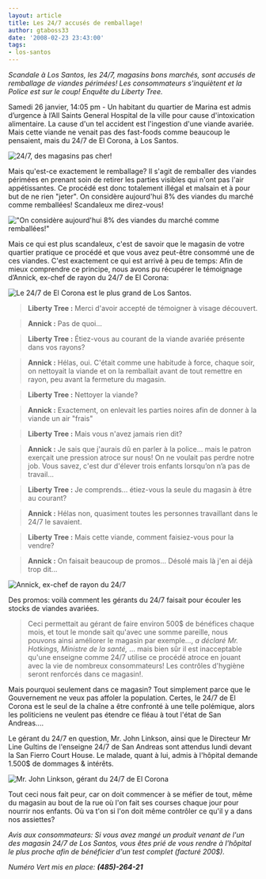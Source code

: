 ```yaml
---
layout: article
title: Les 24/7 accusés de remballage!
author: gtaboss33
date: '2008-02-23 23:43:00'
tags:
- los-santos
---
```


_Scandale à Los Santos, les 24/7, magasins bons marchés, sont accusés de remballage de viandes périmées! Les consommateurs s'inquiètent et la Police est sur le coup! Enquête du Liberty Tree._

Samedi 26 janvier, 14:05 pm - Un habitant du quartier de Marina est admis d’urgence à l’All Saints General Hospital de la ville pour cause d'intoxication alimentaire. La cause d'un tel accident est l'ingestion d'une viande avariée. Mais cette viande ne venait pas des fast-foods comme beaucoup le pensaient, mais du 24/7 de El Corona, à Los Santos.

![24/7, des magasins pas cher!]()

Mais qu'est-ce exactement le remballage? Il s'agit de remballer des viandes périmées en prenant soin de retirer les parties visibles qui n'ont pas l'air appétissantes. Ce procédé est donc totalement illégal et malsain et à pour but de ne rien "jeter". On considère aujourd'hui 8% des viandes du marché comme remballées! Scandaleux me direz-vous!

!["On considère aujourd'hui 8% des viandes du marché comme remballées!"]()

Mais ce qui est plus scandaleux, c'est de savoir que le magasin de votre quartier pratique ce procédé et que vous avez peut-être consommé une de ces viandes. C'est exactement ce qui est arrivé à peu de temps: Afin de mieux comprendre ce principe, nous avons pu récupérer le témoignage d’Annick, ex-chef de rayon du 24/7 de El Corona:

![Le 24/7 de El Corona est le plus grand de Los Santos.]()

> **Liberty Tree :** Merci d'avoir accepté de témoigner à visage découvert.

> **Annick :** Pas de quoi...

> **Liberty Tree :** Étiez-vous au courant de la viande avariée présente dans vos rayons?

> **Annick :** Hélas, oui. C'était comme une habitude à force, chaque soir, on nettoyait la viande et on la remballait avant de tout remettre en rayon, peu avant la fermeture du magasin.

> **Liberty Tree :** Nettoyer la viande?

> **Annick :** Exactement, on enlevait les parties noires afin de donner à la viande un air "frais"

> **Liberty Tree :** Mais vous n'avez jamais rien dit?

> **Annick :** Je sais que j'aurais dû en parler à la police... mais le patron exerçait une pression atroce sur nous! On ne voulait pas perdre notre job. Vous savez, c'est dur d'élever trois enfants lorsqu’on n’a pas de travail...

> **Liberty Tree :** Je comprends... étiez-vous la seule du magasin à être au courant?

> **Annick :** Hélas non, quasiment toutes les personnes travaillant dans le 24/7 le savaient.

> **Liberty Tree :** Mais cette viande, comment faisiez-vous pour la vendre?

> **Annick :** On faisait beaucoup de promos... Désolé mais là j'en ai déjà trop dit...

![Annick, ex-chef de rayon du 24/7]()

Des promos: voilà comment les gérants du 24/7 faisait pour écouler les stocks de viandes avariées.

> Ceci permettait au gérant de faire environ 500$ de bénéfices chaque mois, et tout le monde sait qu'avec une somme pareille, nous pouvons ainsi améliorer le magasin par exemple..., _a déclaré Mr. Hotkings, Ministre de la santé,_ ... mais bien sûr il est inacceptable qu'une enseigne comme 24/7 utilise ce procédé atroce en jouant avec la vie de nombreux consommateurs! Les contrôles d'hygiène seront renforcés dans ce magasin!.

Mais pourquoi seulement dans ce magasin? Tout simplement parce que le Gouvernement ne veux pas affoler la population. Certes, le 24/7 de El Corona est le seul de la chaîne a être confronté à une telle polémique, alors les politiciens ne veulent pas étendre ce fléau à tout l'état de San Andreas....

Le gérant du 24/7 en question, Mr. John Linkson, ainsi que le Directeur Mr Line Gultins de l'enseigne 24/7 de San Andreas sont attendus lundi devant la San Fierro Court House. Le malade, quant à lui, admis à l'hôpital demande 1.500$ de dommages & intérêts.

![Mr. John Linkson, gérant du 24/7 de El Corona]()

Tout ceci nous fait peur, car on doit commencer à se méfier de tout, même du magasin au bout de la rue où l'on fait ses courses chaque jour pour nourrir nos enfants. Où va t'on si l'on doit même contrôler ce qu'il y a dans nos assiettes?

_Avis aux consommateurs: Si vous avez mangé un produit venant de l'un des magasin 24/7 de Los Santos, vous êtes prié de vous rendre à l'hôpital le plus proche afin de bénéficier d'un test complet (facturé 200$)._

_Numéro Vert mis en place: **(485)-264-21**_

<!--kg-card-end: markdown-->
